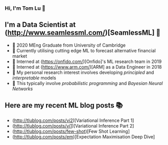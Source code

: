 ### Hi, I'm Tom Lu 👋

## I'm a Data Scientist at (http://www.seamlessml.com/)[SeamlessML] 🥳

- 🎒 2020 MEng Graduate from University of Cambridge
- 🔭 Currently utilising cutting edge ML to forecast alternative financial market
- 🌱 Interned at (https://onfido.com/)[Onfido]'s ML research team in 2019
- 💪 Interned at (https://www.arm.com/)[ARM] as a Data Engineer in 2018
- 🔬 My personal research interest involves developing *principled* and *interpretable* models
- 🤔 This typically involve *probabilistic programming* and *Bayesian Neural Networks*

## Here are my recent ML blog posts 📚
- (http://tlublog.com/posts/vi2)[Variational Inference Part 1]
- (http://tlublog.com/posts/vi1)[Variational Inference Part 2]
- (http://tlublog.com/posts/few-shot)[Few Shot Learning]
- (http://tlublog.com/posts/em)[Expectation Maximisation Deep Dive]
